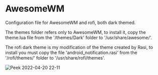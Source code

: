 # AwesomeWM

Configuration file for AwesomeWM and rofi, both dark themed.

The themes folder refers only to AwesomeWM, to install it, copy the theme.lua file from the '/themes/Dark' folder to '/usr/share/awesome/'.

The rofi dark theme is my modification of the theme created by Rasi, to install you must copy the file 'android_notification.rasi' from the '/rofi/themes/' folder to '/usr/share/rofi/themes'.

![Peek 2022-04-20 22-11](https://user-images.githubusercontent.com/79066006/164353106-8f0e713b-923e-409f-8973-094c823b0e08.gif)
